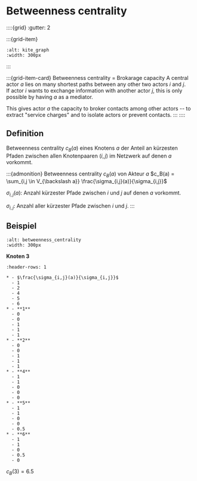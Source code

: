 # Betweenness centrality

::::{grid}
:gutter: 2

:::{grid-item}
```{image} images/kite_graph.png
:alt: kite_graph
:width: 300px
```
:::

:::{grid-item-card} Betweenness centrality = Brokarage capacity
A central actor $a$ lies on many shortest paths between 
any other two actors $i$ and $j$.  
If actor $i$ wants to exchange information with another actor $j$, this is only possible by 
having $a$ as a mediator. 

This gives actor $a$ the capacity to broker contacts among 
other actors -- to extract "service charges" and to isolate 
actors or prevent contacts. 
:::
::::

## Definition

Betweenness centrality $c_B(a)$ eines Knotens $a$ der Anteil an kürzesten Pfaden zwischen allen Knotenpaaren $(i, j)$ im Netzwerk 
auf denen $a$ vorkommt.

:::{admonition} Betweenness centrality $c_B(a)$ von Akteur $a$
$c_B(a) = \sum_{i,j \in V_{\backslash a}} \frac{\sigma_{i,j}(a)}{\sigma_{i,j}}$

$\sigma_{i,j}(a)$: Anzahl kürzester Pfade zwischen $i$ und $j$ auf denen $a$ vorkommt.

$\sigma_{i,j}$: Anzahl aller kürzester Pfade zwischen $i$ und $j$.
:::

## Beispiel

```{image} images/betweenness3.png
:alt: betweenness_centrality
:width: 300px
```

**Knoten 3**

```{list-table}
:header-rows: 1

* - $\frac{\sigma_{i,j}(a)}{\sigma_{i,j}}$
  - 1
  - 2
  - 4
  - 5
  - 6
* - **1**
  - 0
  - 0
  - 1
  - 1
  - 1
* - **2**
  - 0
  - 0
  - 1
  - 1
  - 1
* - **4**
  - 1
  - 1
  - 0
  - 0
  - 0
* - **5**
  - 1
  - 1
  - 0
  - 0
  - 0.5
* - **6**
  - 1
  - 1
  - 0
  - 0.5
  - 0
```

$c_B(3) = 6.5$